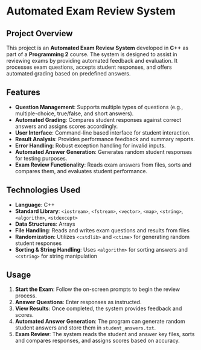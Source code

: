 # Automated Exam Review System

## Project Overview
This project is an **Automated Exam Review System** developed in **C++** as part of a **Programming 2** course. The system is designed to assist in reviewing exams by providing automated feedback and evaluation. It processes exam questions, accepts student responses, and offers automated grading based on predefined answers.

## Features
- **Question Management**: Supports multiple types of questions (e.g., multiple-choice, true/false, and short answers).
- **Automated Grading**: Compares student responses against correct answers and assigns scores accordingly.
- **User Interface**: Command-line based interface for student interaction.
- **Result Analysis**: Provides performance feedback and summary reports.
- **Error Handling**: Robust exception handling for invalid inputs.
- **Automated Answer Generation**: Generates random student responses for testing purposes.
- **Exam Review Functionality**: Reads exam answers from files, sorts and compares them, and evaluates student performance.

## Technologies Used
- **Language**: C++
- **Standard Library**: `<iostream>`, `<fstream>`, `<vector>`, `<map>`, `<string>`, `<algorithm>`, `<stdexcept>`
- **Data Structures**: Arrays
- **File Handling**: Reads and writes exam questions and results from files
- **Randomization**: Utilizes `<cstdlib>` and `<ctime>` for generating random student responses
- **Sorting & String Handling**: Uses `<algorithm>` for sorting answers and `<cstring>` for string manipulation


## Usage
1. **Start the Exam**: Follow the on-screen prompts to begin the review process.
2. **Answer Questions**: Enter responses as instructed.
3. **View Results**: Once completed, the system provides feedback and scores.
4. **Automated Answer Generation**: The program can generate random student answers and store them in `student_answers.txt`.
5. **Exam Review**: The system reads the student and answer key files, sorts and compares responses, and assigns scores based on accuracy.


